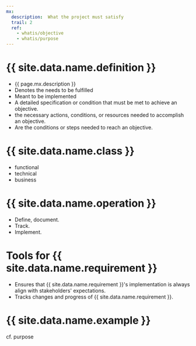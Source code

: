 ```yaml
---
mx:
  description:  What the project must satisfy
  trail: 2
  ref:
    - whatis/objective
    - whatis/purpose
---
```




# {{ site.data.name.definition }}
- {{ page.mx.description }}
- Denotes the needs to be fulfilled
- Meant to be implemented
- A detailed specification or condition that must be met to achieve an objective. 
- the necessary actions, conditions, or resources needed to accomplish an objective.
- Are the conditions or steps needed to reach an objective.

# {{ site.data.name.class }}
- functional
- technical
- business

# {{ site.data.name.operation }}
- Define, document.
- Track.
- Implement.

# Tools for {{ site.data.name.requirement }}
- Ensures that {{ site.data.name.requirement }}'s implementation is always align with stakeholders' expectations.
- Tracks changes and progress of {{ site.data.name.requirement }}. 

# {{ site.data.name.example }}
cf. purpose
